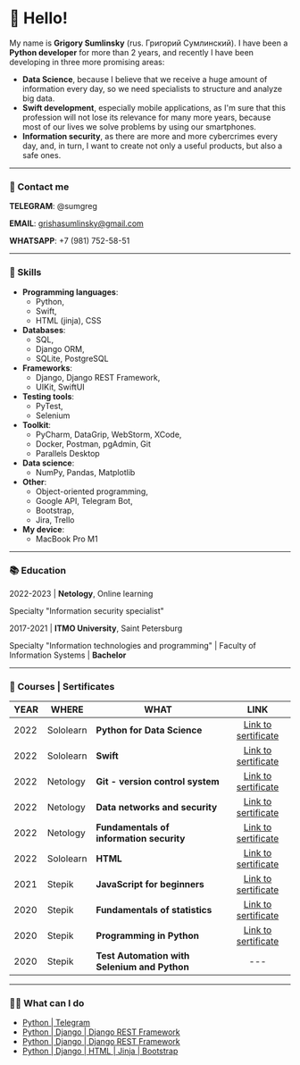 <!--
**sum-greg/sum-greg** is a ✨ _special_ ✨ repository because its `README.md` (this file) appears on your GitHub profile.
-->



# 👋 Hello!

My name is __Grigory Sumlinsky__ (rus. Григорий Сумлинский). I have been a __Python developer__ for more than 2 years, and recently I have been developing in three more promising areas:
- __Data Science__, because I believe that we receive a huge amount of information every day, so we need specialists to structure and analyze big data.
- __Swift development__, especially mobile applications, as I'm sure that this profession will not lose its relevance for many more years, because most of our lives we solve problems by using our smartphones.
- __Information security__, as there are more and more cybercrimes every day, and, in turn, I want to create not only a useful products, but also a safe ones.

---

### 📨 Contact me

__TELEGRAM__: @sumgreg

__EMAIL__: grishasumlinsky@gmail.com

__WHATSAPP__: +7 (981) 752-58-51

---

### 🥷 Skills

- __Programming languages__: 
  - Python, 
  - Swift, 
  - HTML (jinja), CSS
- __Databases__: 
  - SQL, 
  - Django ORM, 
  - SQLite, PostgreSQL
- __Frameworks__: 
  - Django, Django REST Framework, 
  - UIKit, SwiftUI
- __Testing tools__: 
  - PyTest, 
  - Selenium
- __Toolkit__: 
  - PyCharm, DataGrip, WebStorm, XCode, 
  - Docker, Postman, pgAdmin, Git
  - Parallels Desktop
- __Data science__: 
  - NumPy, Pandas, Matplotlib
- __Other__: 
  - Object-oriented programming, 
  - Google API, Telegram Bot, 
  - Bootstrap, 
  - Jira, Trello
- __My device__: 
  - MacBook Pro M1


---

### 📚 Education

2022-2023 | __Netology__, Online learning

Specialty "Information security specialist"

2017-2021 | __ITMO University__, Saint Petersburg

Specialty "Information technologies and programming" | Faculty of Information Systems | __Bachelor__

---

### 🔖 Courses | Sertificates
| YEAR | WHERE | WHAT | LINK |
| - | - | - | :-: |
| 2022 | Sololearn | __Python for Data Science__ | [Link to sertificate](https://drive.google.com/file/d/1Amh3Waq04SqzGu29Zs9TSKBMHmBivxeS/view) |
| 2022 | Sololearn | __Swift__ | [Link to sertificate](https://drive.google.com/file/d/1UMhfPk1fR8g_CSp_7ohYlIHfZPQtEjuN/view) |
| 2022 | Netology | __Git - version control system__ | [Link to sertificate](https://drive.google.com/file/d/1wJHi2VHPU6A6gC8P_HkJrnPQ7wV3h26C/view) |
| 2022 | Netology | __Data networks and security__ | [Link to sertificate](https://drive.google.com/file/d/1CfQHIk4_0XRkPIKJP1Bw-1P_oo6Cm7u4/view) |
| 2022 | Netology | __Fundamentals of information security__ | [Link to sertificate](https://drive.google.com/file/d/1HPJ3SC0yd5uwpjOy7hpDr0mf4tG8z-eT/view) |
| 2022 | Sololearn | __HTML__ | [Link to sertificate](https://drive.google.com/file/d/1X17a-UoX9qh4Kg1VW0yxK_7I3JIO7H4o/view) |
| 2021 | Stepik | __JavaScript for beginners__ | [Link to sertificate](https://drive.google.com/file/d/1uSYJHLmVvWrMU4TAEXg3jW51dQNNlDh5/view) |
| 2020 | Stepik | __Fundamentals of statistics__ | [Link to sertificate](https://drive.google.com/file/d/1h5hQyPd_vDPLcFe8lACfEyM2JaCcXzI5/view) |
| 2020 | Stepik | __Programming in Python__ | [Link to sertificate](https://drive.google.com/file/d/1k8uOj12t9TXv8Mc00WBn8jQ7qCDK94Lg/view) |
| 2020 | Stepik | __Test Automation with Selenium and Python__ | --- |


---

### 👨‍💻 What can I do
- [Python | Telegram](https://github.com/sum-greg/testMyQiwiTelegramBot)
- [Python | Django | Django REST Framework](https://github.com/sum-greg/djangoTestProject)
- [Python | Django | Django REST Framework](https://github.com/sum-greg/djangoURLshortenerProject)
- [Python | Django | HTML | Jinja | Bootstrap](https://github.com/sum-greg/blogTestProject)
